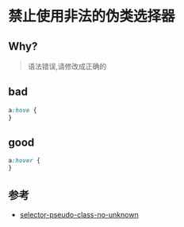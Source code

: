 # 禁止使用非法的伪类选择器

## Why?

> 语法错误,请修改成正确的

## bad

```css
a:hove {
}
```

## good

```css
a:hover {
}
```

## 参考

- [selector-pseudo-class-no-unknown](https://stylelint.io/user-guide/rules/list/selector-pseudo-class-no-unknown)

